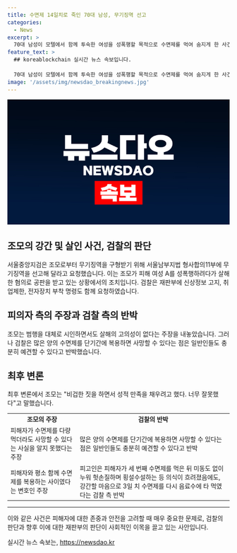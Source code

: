 ```yaml
---
title: 수면제 14일치로 죽인 70대 남성, 무기징역 선고
categories:
  - News
excerpt: >
  70대 남성이 모텔에서 함께 투숙한 여성을 성폭행할 목적으로 수면제를 먹여 숨지게 한 사건으로 검찰이 무기징역을 구형했다. 16일 서울남부지법에서 열린 공판에서 검찰은 재판부에 무기징역과 신상정보 고지 등을 요청했다. 3월에 발생한 이 사건은 가해자의 명시적인 고의가 드러나면서 충격을 주고 있다. 가해자는 비겁한 행동을 저지르면서도 자신의 행동을 반성하지 않고 있다는 사실이 드러나며 더욱 충격적이다.
feature_text: >
  ## koreablockchain 실시간 뉴스 속보입니다.

  70대 남성이 모텔에서 함께 투숙한 여성을 성폭행할 목적으로 수면제를 먹여 숨지게 한 사건으로 검찰이 무기징역을 구형했다. 16일 서울남부지법에서 열린 공판에서 검찰은 재판부에 무기징역과 신상정보 고지 등을 요청했다. 3월에 발생한 이 사건은 가해자의 명시적인 고의가 드러나면서 충격을 주고 있다. 가해자는 비겁한 행동을 저지르면서도 자신의 행동을 반성하지 않고 있다는 사실이 드러나며 더욱 충격적이다.
image: '/assets/img/newsdao_breakingnews.jpg'
---
```


<p><img src="/assets/img/newsdao_breakingnews.jpg" alt="koreablockchain 속보" /></p>

<h2 data-ke-size="size26">조모의 강간 및 살인 사건, 검찰의 판단</h2>

<p data-ke-size="size16">서울중앙지검은 조모로부터 무기징역을 구형받기 위해 서울남부지법 형사합의11부에 무기징역을 선고해 달라고 요청했습니다. 이는 조모가 피해 여성 A를 성폭행하려다가 살해한 혐의로 공판을 받고 있는 상황에서의 조치입니다. 검찰은 재판부에 신상정보 고지, 취업제한, 전자장치 부착 명령도 함께 요청하였습니다.</p>

<h2 data-ke-size="size26">피의자 측의 주장과 검찰 측의 반박</h2>

<p data-ke-size="size16">조모는 범행을 대체로 시인하면서도 살해의 고의성이 없다는 주장을 내놓았습니다. 그러나 검찰은 많은 양의 수면제를 단기간에 복용하면 사망할 수 있다는 점은 일반인들도 충분히 예견할 수 있다고 반박했습니다.</p>

<h2 data-ke-size="size26">최후 변론</h2>

<p data-ke-size="size16">최후 변론에서 조모는 "비겁한 짓을 하면서 성적 만족을 채우려고 했다. 너무 잘못했다"고 말했습니다.</p>

<table>
  <tr>
    <td style="text-align: center; height: 17px;"><b>조모의 주장</b></td>
    <td style="text-align: center; height: 17px;"><b>검찰의 반박</b></td>
  </tr>
  <tr>
    <td>피해자가 수면제를 다량 먹더라도 사망할 수 있다는 사실을 알지 못했다는 주장</td>
    <td>많은 양의 수면제를 단기간에 복용하면 사망할 수 있다는 점은 일반인들도 충분히 예견할 수 있다고 반박</td>
  </tr>
  <tr>
    <td>피해자와 평소 함께 수면제를 복용하는 사이였다는 변호인 주장</td>
    <td>피고인은 피해자가 세 번째 수면제를 먹은 뒤 미동도 없이 누워 헛손질하며 횡설수설하는 등 의식이 흐려졌음에도, 강간할 마음으로 3일 치 수면제를 다시 음료수에 타 먹였다는 검찰 측 반박</td>
  </tr>
</table>

<hr>

<p data-ke-size="size16">이와 같은 사건은 피해자에 대한 존중과 안전을 고려할 때 매우 중요한 문제로, 검찰의 판단과 향후 이에 대한 재판부의 판단이 사회적인 이목을 끌고 있는 사안입니다.</p>
실시간 뉴스 속보는, <a href="https://newsdao.kr" rel="dofollow">https://newsdao.kr</a>


